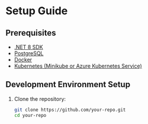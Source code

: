 # Setup Guide

## Prerequisites

- [.NET 8 SDK](https://dotnet.microsoft.com/download)
- [PostgreSQL](https://www.postgresql.org/download/)
- [Docker](https://www.docker.com/get-started)
- [Kubernetes (Minikube or Azure Kubernetes Service)](https://kubernetes.io/docs/setup/)

## Development Environment Setup

1. Clone the repository:
   ```bash
   git clone https://github.com/your-repo.git
   cd your-repo
